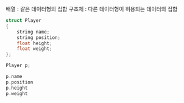 배열 : 같은 데이터형의 집합
구조체 : 다른 데이터형이 허용되는 데이터의 집합

```cpp
struct Player
{
	string name;
	string position;
	float height;
	float weight;
};

Player p;

p.name
p.position
p.height
p.weight



```